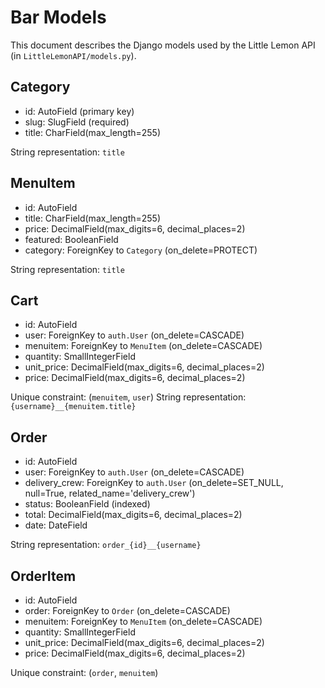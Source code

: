 # Bar Models

This document describes the Django models used by the Little Lemon API (in `LittleLemonAPI/models.py`).

## Category

- id: AutoField (primary key)
- slug: SlugField (required)
- title: CharField(max_length=255)

String representation: `title`

## MenuItem

- id: AutoField
- title: CharField(max_length=255)
- price: DecimalField(max_digits=6, decimal_places=2)
- featured: BooleanField
- category: ForeignKey to `Category` (on_delete=PROTECT)

String representation: `title`

## Cart

- id: AutoField
- user: ForeignKey to `auth.User` (on_delete=CASCADE)
- menuitem: ForeignKey to `MenuItem` (on_delete=CASCADE)
- quantity: SmallIntegerField
- unit_price: DecimalField(max_digits=6, decimal_places=2)
- price: DecimalField(max_digits=6, decimal_places=2)

Unique constraint: (`menuitem`, `user`)
String representation: `{username}__{menuitem.title}`

## Order

- id: AutoField
- user: ForeignKey to `auth.User` (on_delete=CASCADE)
- delivery_crew: ForeignKey to `auth.User` (on_delete=SET_NULL, null=True, related_name='delivery_crew')
- status: BooleanField (indexed)
- total: DecimalField(max_digits=6, decimal_places=2)
- date: DateField

String representation: `order_{id}__{username}`

## OrderItem

- id: AutoField
- order: ForeignKey to `Order` (on_delete=CASCADE)
- menuitem: ForeignKey to `MenuItem` (on_delete=CASCADE)
- quantity: SmallIntegerField
- unit_price: DecimalField(max_digits=6, decimal_places=2)
- price: DecimalField(max_digits=6, decimal_places=2)

Unique constraint: (`order`, `menuitem`)
